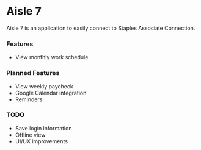 # Aisle 7
Aisle 7 is an application to easily connect to Staples Associate Connection.

### Features
  - View monthly work schedule

### Planned Features
  - View weekly paycheck
  - Google Calendar integration
  - Reminders

### TODO
  - Save login information
  - Offline view
  - UI/UX improvements

